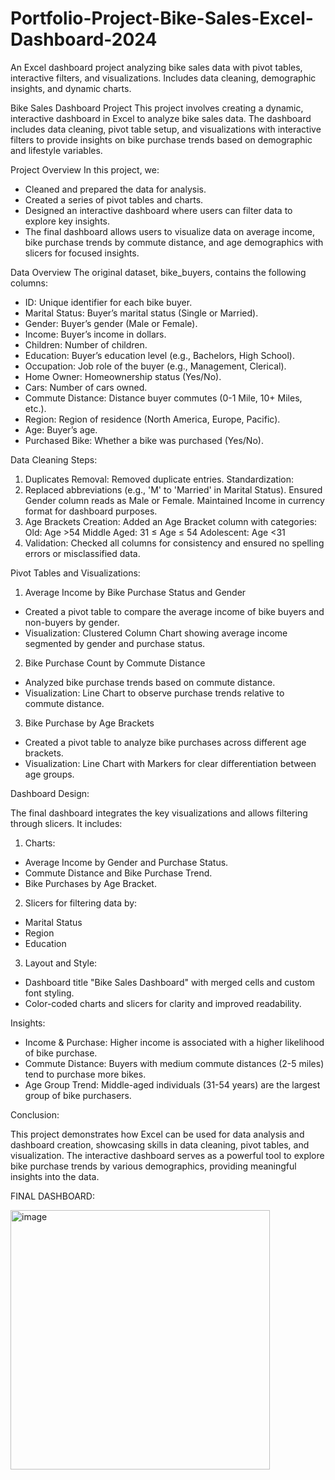 # Portfolio-Project-Bike-Sales-Excel-Dashboard-2024
An Excel dashboard project analyzing bike sales data with pivot tables, interactive filters, and visualizations. Includes data cleaning, demographic insights, and dynamic charts.

Bike Sales Dashboard Project 
This project involves creating a dynamic, interactive dashboard in Excel to analyze bike sales data. The dashboard includes data cleaning, pivot table setup, and visualizations with interactive filters to provide insights on bike purchase trends based on demographic and lifestyle variables.

Project Overview
In this project, we:

- Cleaned and prepared the data for analysis.
- Created a series of pivot tables and charts.
- Designed an interactive dashboard where users can filter data to explore key insights.
- The final dashboard allows users to visualize data on average income, bike purchase trends by commute distance, and age demographics with slicers for focused insights.

Data Overview
The original dataset, bike_buyers, contains the following columns:

- ID: Unique identifier for each bike buyer.
- Marital Status: Buyer’s marital status (Single or Married).
- Gender: Buyer’s gender (Male or Female).
- Income: Buyer’s income in dollars.
- Children: Number of children.
- Education: Buyer’s education level (e.g., Bachelors, High School).
- Occupation: Job role of the buyer (e.g., Management, Clerical).
- Home Owner: Homeownership status (Yes/No).
- Cars: Number of cars owned.
- Commute Distance: Distance buyer commutes (0-1 Mile, 10+ Miles, etc.).
- Region: Region of residence (North America, Europe, Pacific).
- Age: Buyer’s age.
- Purchased Bike: Whether a bike was purchased (Yes/No).
  
Data Cleaning Steps:

1. Duplicates Removal: Removed duplicate entries.
Standardization:
2. Replaced abbreviations (e.g., 'M' to 'Married' in Marital Status).
Ensured Gender column reads as Male or Female.
Maintained Income in currency format for dashboard purposes.
3. Age Brackets Creation: Added an Age Bracket column with categories:
Old: Age >54
Middle Aged: 31 ≤ Age ≤ 54
Adolescent: Age <31
4. Validation: Checked all columns for consistency and ensured no spelling errors or misclassified data.
   
Pivot Tables and Visualizations: 

1. Average Income by Bike Purchase Status and Gender
- Created a pivot table to compare the average income of bike buyers and non-buyers by gender.
- Visualization: Clustered Column Chart showing average income segmented by gender and purchase status.
2. Bike Purchase Count by Commute Distance
- Analyzed bike purchase trends based on commute distance.
- Visualization: Line Chart to observe purchase trends relative to commute distance.
3. Bike Purchase by Age Brackets
- Created a pivot table to analyze bike purchases across different age brackets.
- Visualization: Line Chart with Markers for clear differentiation between age groups.

  
Dashboard Design: 

The final dashboard integrates the key visualizations and allows filtering through slicers. It includes:

1. Charts:
- Average Income by Gender and Purchase Status.
- Commute Distance and Bike Purchase Trend.
- Bike Purchases by Age Bracket.
  
2. Slicers for filtering data by:
- Marital Status
- Region
- Education

3. Layout and Style:
- Dashboard title "Bike Sales Dashboard" with merged cells and custom font styling.
- Color-coded charts and slicers for clarity and improved readability.

Insights:

- Income & Purchase: Higher income is associated with a higher likelihood of bike purchase.
- Commute Distance: Buyers with medium commute distances (2-5 miles) tend to purchase more bikes.
- Age Group Trend: Middle-aged individuals (31-54 years) are the largest group of bike purchasers.

Conclusion: 

This project demonstrates how Excel can be used for data analysis and dashboard creation, showcasing skills in data cleaning, pivot tables, and visualization. The interactive dashboard serves as a powerful tool to explore bike purchase trends by various demographics, providing meaningful insights into the data.

FINAL DASHBOARD: 

<img width="415" alt="image" src="https://github.com/user-attachments/assets/ae6105e1-cd38-4ffc-8818-8bf83c02bc21">
